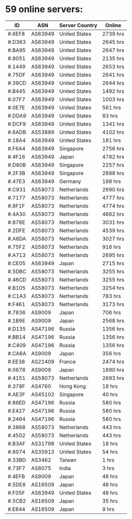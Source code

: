 # 59 online servers:

| ID | ASN | Server Country | Online |
| ------ | ------ | ------ | ------ |
| #.6EF8 | AS63949 | United States | 2739 hrs |
| #.D363 | AS63949 | United States | 2645 hrs |
| #.BA95 | AS63949 | United States | 2647 hrs |
| #.8051 | AS63949 | United States | 2135 hrs |
| #.1449 | AS63949 | United States | 2653 hrs |
| #.75DF | AS63949 | United States | 2641 hrs |
| #.39CD | AS63949 | United States | 2644 hrs |
| #.B445 | AS63949 | United States | 1492 hrs |
| #.07F7 | AS63949 | United States | 1003 hrs |
| #.0E7E | AS63949 | United States | 561 hrs |
| #.DDA9 | AS63949 | United States | 83 hrs |
| #.DCF9 | AS63949 | United States | 1341 hrs |
| #.6ADB | AS53889 | United States | 4102 hrs |
| #.18A4 | AS63949 | United States | 181 hrs |
| #.F6A4 | AS63949 | Singapore | 2756 hrs |
| #.4F16 | AS63949 | Japan | 4782 hrs |
| #.D80B | AS63949 | Singapore | 2257 hrs |
| #.2F3B | AS63949 | Singapore | 2888 hrs |
| #.47E3 | AS63949 | Germany | 198 hrs |
| #.C931 | AS58073 | Netherlands | 2690 hrs |
| #.7177 | AS58073 | Netherlands | 4777 hrs |
| #.8F1F | AS58073 | Netherlands | 4774 hrs |
| #.4A30 | AS58073 | Netherlands | 4662 hrs |
| #.876E | AS58073 | Netherlands | 3031 hrs |
| #.2DFE | AS58073 | Netherlands | 4539 hrs |
| #.A6DA | AS58073 | Netherlands | 3027 hrs |
| #.75F2 | AS58073 | Netherlands | 916 hrs |
| #.A713 | AS58073 | Netherlands | 2695 hrs |
| #.CE05 | AS63949 | Japan | 2715 hrs |
| #.5DBC | AS58073 | Netherlands | 3255 hrs |
| #.46CD | AS58073 | Netherlands | 3255 hrs |
| #.B105 | AS58073 | Netherlands | 3254 hrs |
| #.C1A3 | AS58073 | Netherlands | 783 hrs |
| #.F461 | AS58073 | Netherlands | 3173 hrs |
| #.7836 | AS9009 | Japan | 706 hrs |
| #.1B9E | AS9009 | Japan | 2568 hrs |
| #.D135 | AS47196 | Russia | 1356 hrs |
| #.BB14 | AS47196 | Russia | 1356 hrs |
| #.C409 | AS47196 | Russia | 1356 hrs |
| #.CA6A | AS9009 | Japan | 356 hrs |
| #.EE38 | AS21409 | France | 2474 hrs |
| #.0678 | AS9009 | Japan | 1890 hrs |
| #.4151 | AS58073 | Netherlands | 2693 hrs |
| #.378F | AS4760 | Hong Kong | 18 hrs |
| #.AE3F | AS45102 | Singapore | 40 hrs |
| #.86ED | AS47196 | Russia | 580 hrs |
| #.E427 | AS47196 | Russia | 580 hrs |
| #.2464 | AS47196 | Russia | 580 hrs |
| #.3868 | AS58073 | Netherlands | 443 hrs |
| #.4502 | AS58073 | Netherlands | 443 hrs |
| #.B3AF | AS31798 | United States | 18 hrs |
| #.6074 | AS35913 | United States | 54 hrs |
| #.33BD | AS3462 | Taiwan | 1 hrs |
| #.73F7 | AS8075 | India | 3 hrs |
| #.4EFB | AS9009 | Japan | 48 hrs |
| #.5DE8 | AS16509 | Japan | 48 hrs |
| #.F05F | AS63949 | United States | 48 hrs |
| #.5CB2 | AS16509 | Japan | 35 hrs |
| #.E844 | AS16509 | Japan | 9 hrs |

